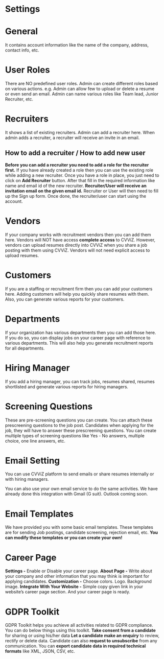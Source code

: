 # Settings


# General 
It contains account information like the name of the company, address, contact info, etc.

# User Roles 
There are NO predefined user roles. Admin can create different roles based on various actions. e.g. Admin can allow few to upload or delete a resume or even send an email. Admin can name various roles like Team lead, Junior Recruiter, etc.

# Recruiters 
 It shows a list of existing recruiters. Admin can add a recruiter here. When admin adds a recruiter, a recruiter will receive an invite in an email.

## How to add a recruiter / How to add new user

**Before you can add a recruiter you need to add a role for the recruiter first.** If you have already created a role then you can use the existing role while adding a new recruiter. Once you have a role in place, you just need to click on **Add Recruiter** button. After that fill in the required information like name and email id of the new recruiter. **Recruiter/User will receive an invitation email on the given email id.** Recruiter or User will then need to fill up the Sign up form. Once done, the recruiter/user can start using the account.

# Vendors 
 If your company works with recruitment vendors then you can add them here. Vendors will NOT have access **complete access** to CVViZ. However, vendors can upload resumes directly into CVViZ when you share a job posting with them using CVViZ. Vendors will not need explicit access to upload resumes.

# Customers 
 If you are a staffing or recruitment firm then you can add your customers here. Adding customers will help you quickly share resumes with them. Also, you can generate various reports for your customers.

# Departments  
If your organization has various departments then you can add those here. If you do so, you can display jobs on your career page with reference to various departments. This will also help you generate recruitment reports for all departments.

# Hiring Manager 
 If you add a hiring manager, you can track jobs, resumes shared, resumes shortlisted and generate various reports for hiring managers.

# Screening Questions  
These are pre-screening questions you can create. You can attach these prescreening questions to the job post. Candidates when applying for the job, they will have to answer these prescreening questions. You can create multiple types of screening questions like Yes - No answers, multiple choice, one line answers, etc.

# Email Setting
You can use CVViZ platform to send emails or share resumes internally or with hiring managers. 

You can also use your own email service to do the same activities. We have already done this integration with Gmail (G suit). Outlook coming soon.

# Email Templates
We have provided you with some basic email templates. These templates are for sending Job postings, candidate screening, rejection email, etc. **You can modify these templates or you can create your own!**

# Career Page
**Settings -** Enable or Disable your career page. 
**About Page -** Write about your company and other information that you may think is important for applying candidates.
**Customization -** Choose colors. Logo. Background image. 
**Integrate With Your Website -** Simple copy given link in your website’s career page section. And your career page is ready.

# GDPR Toolkit
GDPR Toolkit helps you achieve all activities related to GDPR compliance. You can do below things using this toolkit.
**Take consent from a candidate** for sharing or using his/her data
**Let a candidate make an enquiry** to review, rectify or delete data. Candidate can also **request to unsubscribe** from any communication.
You can **export candidate data in required technical formats** like XML, JSON, CSV, etc.